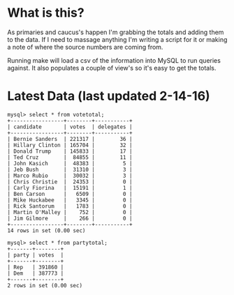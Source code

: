 What is this?
=======================================

As primaries and caucus's happen I'm grabbing the totals and adding them
to the data. If I need to massage anything I'm writing a script for it
or making a note of where the source numbers are coming from. 

Running make will load a csv of the information into MySQL to run
queries against. It also populates a couple of view's so it's easy to
get the totals. 

Latest Data (last updated 2-14-16)
======================================

```
mysql> select * from votetotal;
+-----------------+--------+-----------+
| candidate       | votes  | delegates |
+-----------------+--------+-----------+
| Bernie Sanders  | 221317 |        36 |
| Hillary Clinton | 165704 |        32 |
| Donald Trump    | 145833 |        17 |
| Ted Cruz        |  84855 |        11 |
| John Kasich     |  48383 |         5 |
| Jeb Bush        |  31310 |         3 |
| Marco Rubio     |  30032 |         3 |
| Chris Christie  |  24353 |         0 |
| Carly Fiorina   |  15191 |         1 |
| Ben Carson      |   6509 |         0 |
| Mike Huckabee   |   3345 |         0 |
| Rick Santorum   |   1783 |         0 |
| Martin O'Malley |    752 |         0 |
| Jim Gilmore     |    266 |         0 |
+-----------------+--------+-----------+
14 rows in set (0.00 sec)

mysql> select * from partytotal;
+-------+--------+
| party | votes  |
+-------+--------+
| Rep   | 391860 |
| Dem   | 387773 |
+-------+--------+
2 rows in set (0.00 sec)

```

